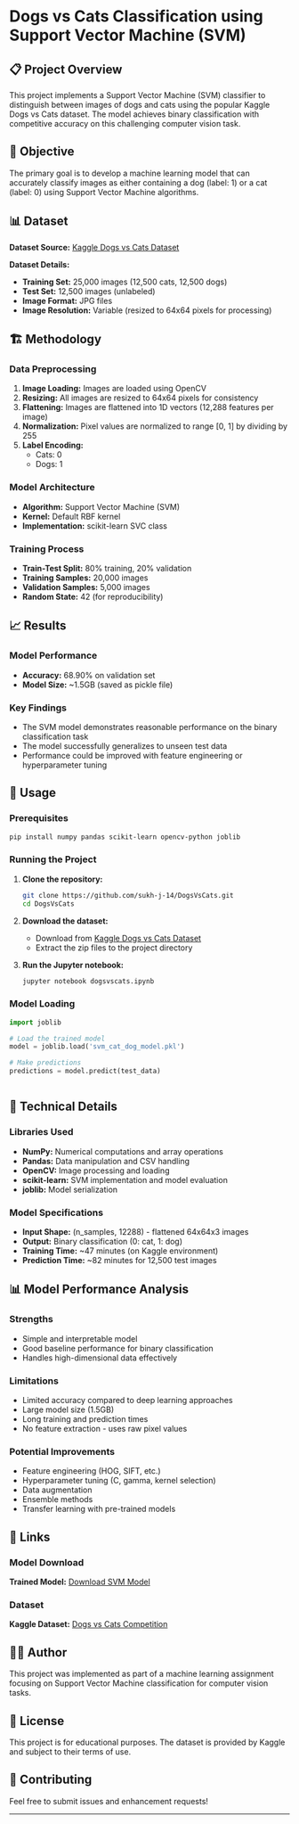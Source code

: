 # Dogs vs Cats Classification using Support Vector Machine (SVM)

## 📋 Project Overview

This project implements a Support Vector Machine (SVM) classifier to distinguish between images of dogs and cats using the popular Kaggle Dogs vs Cats dataset. The model achieves binary classification with competitive accuracy on this challenging computer vision task.

## 🎯 Objective

The primary goal is to develop a machine learning model that can accurately classify images as either containing a dog (label: 1) or a cat (label: 0) using Support Vector Machine algorithms.

## 📊 Dataset

**Dataset Source:** [Kaggle Dogs vs Cats Dataset](https://www.kaggle.com/c/dogs-vs-cats/data)

**Dataset Details:**
- **Training Set:** 25,000 images (12,500 cats, 12,500 dogs)
- **Test Set:** 12,500 images (unlabeled)
- **Image Format:** JPG files
- **Image Resolution:** Variable (resized to 64x64 pixels for processing)

## 🏗️ Methodology

### Data Preprocessing
1. **Image Loading:** Images are loaded using OpenCV
2. **Resizing:** All images are resized to 64x64 pixels for consistency
3. **Flattening:** Images are flattened into 1D vectors (12,288 features per image)
4. **Normalization:** Pixel values are normalized to range [0, 1] by dividing by 255
5. **Label Encoding:** 
   - Cats: 0
   - Dogs: 1

### Model Architecture
- **Algorithm:** Support Vector Machine (SVM)
- **Kernel:** Default RBF kernel
- **Implementation:** scikit-learn SVC class

### Training Process
- **Train-Test Split:** 80% training, 20% validation
- **Training Samples:** 20,000 images
- **Validation Samples:** 5,000 images
- **Random State:** 42 (for reproducibility)

## 📈 Results

### Model Performance
- **Accuracy:** 68.90% on validation set
- **Model Size:** ~1.5GB (saved as pickle file)

### Key Findings
- The SVM model demonstrates reasonable performance on the binary classification task
- The model successfully generalizes to unseen test data
- Performance could be improved with feature engineering or hyperparameter tuning

## 🚀 Usage

### Prerequisites
```bash
pip install numpy pandas scikit-learn opencv-python joblib
```

### Running the Project
1. **Clone the repository:**
   ```bash
   git clone https://github.com/sukh-j-14/DogsVsCats.git
   cd DogsVsCats
   ```

2. **Download the dataset:**
   - Download from [Kaggle Dogs vs Cats Dataset](https://www.kaggle.com/c/dogs-vs-cats/data)
   - Extract the zip files to the project directory

3. **Run the Jupyter notebook:**
   ```bash
   jupyter notebook dogsvscats.ipynb
   ```

### Model Loading
```python
import joblib

# Load the trained model
model = joblib.load('svm_cat_dog_model.pkl')

# Make predictions
predictions = model.predict(test_data)
```

```

```

## 🔧 Technical Details

### Libraries Used
- **NumPy:** Numerical computations and array operations
- **Pandas:** Data manipulation and CSV handling
- **OpenCV:** Image processing and loading
- **scikit-learn:** SVM implementation and model evaluation
- **joblib:** Model serialization

### Model Specifications
- **Input Shape:** (n_samples, 12288) - flattened 64x64x3 images
- **Output:** Binary classification (0: cat, 1: dog)
- **Training Time:** ~47 minutes (on Kaggle environment)
- **Prediction Time:** ~82 minutes for 12,500 test images

## 📊 Model Performance Analysis

### Strengths
- Simple and interpretable model
- Good baseline performance for binary classification
- Handles high-dimensional data effectively

### Limitations
- Limited accuracy compared to deep learning approaches
- Large model size (1.5GB)
- Long training and prediction times
- No feature extraction - uses raw pixel values

### Potential Improvements
- Feature engineering (HOG, SIFT, etc.)
- Hyperparameter tuning (C, gamma, kernel selection)
- Data augmentation
- Ensemble methods
- Transfer learning with pre-trained models

## 🔗 Links

### Model Download
**Trained Model:** [Download SVM Model](https://drive.google.com/file/d/152sagrX2_gP4aQwjAlekOLmtzWP1N2Jj/view?usp=drive_link)

### Dataset
**Kaggle Dataset:** [Dogs vs Cats Competition](https://www.kaggle.com/c/dogs-vs-cats/data)

## 👨‍💻 Author

This project was implemented as part of a machine learning assignment focusing on Support Vector Machine classification for computer vision tasks.

## 📝 License

This project is for educational purposes. The dataset is provided by Kaggle and subject to their terms of use.

## 🤝 Contributing

Feel free to submit issues and enhancement requests!

--- 
